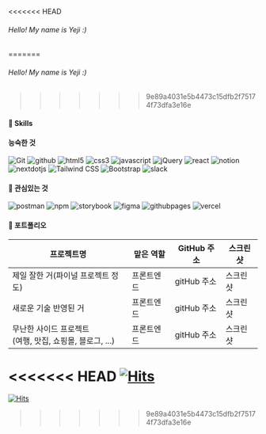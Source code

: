 <!--
**s2yeji/s2yeji** is a ✨ _special_ ✨ repository because its `README.md` (this file) appears on your GitHub profile.

Here are some ideas to get you started:

- 🔭 I’m currently working on ...
- 🌱 I’m currently learning ...
- 👯 I’m looking to collaborate on ...
- 🤔 I’m looking for help with ...
- 💬 Ask me about ...
- 📫 How to reach me: ...
- 😄 Pronouns: ...
- ⚡ Fun fact: ...
-->

<!-- Header -->
<<<<<<< HEAD

<!-- 짧은 인사말 혹은 소개 -->
###### Hello! My name is Yeji :)
<!-- 
안녕하세요 프론트엔드 개발자 설예지입니다.
- 개발자이자 디자인과 기획에도 관심이 많습니다.
- 유아이유엑스 개선을 통한 사용자 겅혐의 만족도 높이는 것이 목표입니다.
- 디자인 시스템과 티디디 등을 통해 효율적이고 안정적인 개발을 지향합니다.
-->
=======
<!-- 짧은 인사말 혹은 소개 -->
###### Hello! My name is Yeji :)
<!-- 
안녕하세요 프론트엔드 개발자 설예지입니다.
- 개발자이자 디자인과 기획에도 관심이 많습니다.
- 유아이유엑스 개선을 통한 사용자 겅혐의 만족도 높이는 것이 목표입니다.
- 디자인 시스템과 티디디 등을 통해 효율적이고 안정적인 개발을 지향합니다.
-->
>>>>>>> 9e89a4031e5b4473c15dfb2f75174f73dfa3e16e

<!-- Body -->
<!-- badge -->
<!-- 
https://simpleicons.org/ 
![로고명](https://img.shields.io/badge/로고명-222222.svg?&style=for-the-badge&logo=로고명&logoColor=로고색상이름)
-->
<!-- ![git](https://img.shields.io/badge/git-222222.svg?&style=for-the-badge&logo=git&logoColor=F05032)
![github](https://img.shields.io/badge/github-222222.svg?&style=for-the-badge&logo=github&logoColor=ffffff)
![notion](https://img.shields.io/badge/notion-222222.svg?&style=for-the-badge&logo=notion&logoColor=로고색상이름)
![html5](https://img.shields.io/badge/html5-222222.svg?&style=for-the-badge&logo=html5&logoColor=e34f26)
![css3](https://img.shields.io/badge/css3-222222.svg?&style=for-the-badge&logo=css3&logoColor=1572B6)
![javascript](https://img.shields.io/badge/javascript-222222.svg?&style=for-the-badge&logo=javascript&logoColor=F7DF1E)
![jquery](https://img.shields.io/badge/jquery-222222.svg?&style=for-the-badge&logo=jquery&logoColor=0769AD)
![adobephotoshop](https://img.shields.io/badge/photoshop-222222.svg?&style=for-the-badge&logo=adobephotoshop&logoColor=로고색상이름) -->
#### 🦾 Skills
#### 능숙한 것
<!-- 
과정 상에서 배운 것, 포트폴리오에 포함된 것
-->
![Git](https://img.shields.io/badge/git-F05032.svg?&style=for-the-badge&logo=git&logoColor=white)
![github](https://img.shields.io/badge/github-181717.svg?&style=for-the-badge&logo=github&logoColor=white)
![html5](https://img.shields.io/badge/html5-E34F26.svg?&style=for-the-badge&logo=html5&logoColor=white)
![css3](https://img.shields.io/badge/css3-1572B6.svg?&style=for-the-badge&logo=css3&logoColor=white)
![javascript](https://img.shields.io/badge/javascript-F7DF1E.svg?&style=for-the-badge&logo=javascript&logoColor=white)
![jQuery](https://img.shields.io/badge/jquery-0769AD.svg?&style=for-the-badge&logo=jquery&logoColor=white)
![react](https://img.shields.io/badge/react-61DAFB.svg?&style=for-the-badge&logo=react&logoColor=white)
![notion](https://img.shields.io/badge/notion-000000.svg?&style=for-the-badge&logo=notion&logoColor=white)
![nextdotjs](https://img.shields.io/badge/nextdotjs-000000.svg?&style=for-the-badge&logo=nextdotjs&logoColor=white)
![Tailwind CSS](https://img.shields.io/badge/tailwindcss-06B6D4.svg?&style=for-the-badge&logo=tailwindcss&logoColor=white)
![Bootstrap](https://img.shields.io/badge/bootstrap-7952B3.svg?&style=for-the-badge&logo=bootstrap&logoColor=white)
![slack](https://img.shields.io/badge/slack-4A154B.svg?&style=for-the-badge&logo=slack&logoColor=white) 
#### 💙 관심있는 것
<!-- 
개념질문이나 어려운 질문이 들어오면 대답하기 어려운 거나,
아직 배우고 있는 것,
혹은 배우고 싶은 것
-->
![postman](https://img.shields.io/badge/postman-FF6C37.svg?&style=for-the-badge&logo=postman&logoColor=white)
![npm](https://img.shields.io/badge/npm-CB3837.svg?&style=for-the-badge&logo=npm&logoColor=white)
![storybook](https://img.shields.io/badge/storybook-FF4785.svg?&style=for-the-badge&logo=storybook&logoColor=white)
![figma](https://img.shields.io/badge/figma-F24E1E.svg?&style=for-the-badge&logo=figma&logoColor=white) 
![githubpages](https://img.shields.io/badge/githubpages-222222.svg?&style=for-the-badge&logo=githubpages&logoColor=white)
![vercel](https://img.shields.io/badge/vercel-000000.svg?&style=for-the-badge&logo=vercel&logoColor=white) 

#### 📂 포트폴리오
|프로젝트명|맡은 역할|GitHub 주소|스크린샷|
|-|-|-|-|
|제일 잘한 거(파이널 프로젝트 정도)|프론트엔드|gitHub 주소|스크린샷| 
|새로운 기술 반영된 거|프론트엔드|gitHub 주소|스크린샷|
|무난한 사이드 프로젝트<br>(여행, 맛집, 쇼핑몰, 블로그, ...)|프론트엔드|gitHub 주소|스크린샷|

<<<<<<< HEAD
[![Hits](https://hits.seeyoufarm.com/api/count/incr/badge.svg?url=https%3A%2F%2Fgithub.com%2Fs2yeji&count_bg=%23222222&title_bg=%23007AFF&icon=&icon_color=%23E7E7E7&title=hits&edge_flat=false)](https://hits.seeyoufarm.com)  
=======
[![Hits](https://hits.seeyoufarm.com/api/count/incr/badge.svg?url=https%3A%2F%2Fgithub.com%2Fs2yeji&count_bg=%23222222&title_bg=%23007AFF&icon=&icon_color=%23E7E7E7&title=hits&edge_flat=false)](https://hits.seeyoufarm.com)  

>>>>>>> 9e89a4031e5b4473c15dfb2f75174f73dfa3e16e